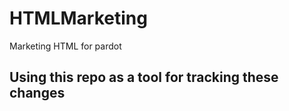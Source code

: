 # HTMLMarketing
Marketing HTML for pardot

## Using this repo as a tool for tracking these changes

